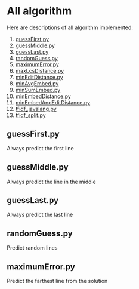 # All algorithm

Here are descriptions of all algorithm implemented:

1. [guessFirst.py](#guessfirst.py)
2. [guessMiddle.py](#guessmiddle.py)
3. [guessLast.py](#guesslast.py)
4. [randomGuess.py](#randomguess.py)
5. [maximumError.py](#maximumerror.py)
6. [maxLcsDistance.py](#maxlcsdistance.py)
7. [minEditDistance.py](#minEditDistance)
8. [minAvgEmbed.py](#minAvgEmbed.py)
9. [minSumEmbed.py](#minSumEmbed.py)
10. [minEmbedDistance.py](#minEmbedDistance.py)
11. [minEmbedAndEditDistance.py](#minEmbedAndEditDistance.py)
12. [tfidf_javalang.py](#tfidf_javalang.py)
13. [tfidf_split.py](#tfidf_split.py)

## guessFirst.py
Always predict the first line

## guessMiddle.py
Always predict the line in the middle

## guessLast.py
Always predict the last line

## randomGuess.py
Predict random lines

## maximumError.py
Predict the farthest line from the solution

##

